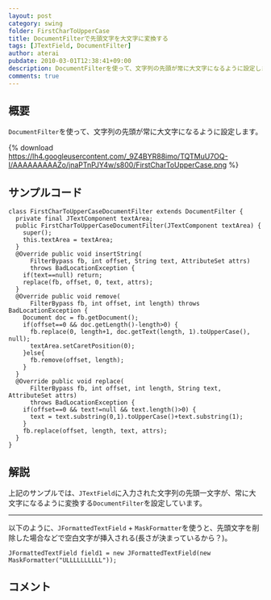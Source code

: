 ```yaml
---
layout: post
category: swing
folder: FirstCharToUpperCase
title: DocumentFilterで先頭文字を大文字に変換する
tags: [JTextField, DocumentFilter]
author: aterai
pubdate: 2010-03-01T12:38:41+09:00
description: DocumentFilterを使って、文字列の先頭が常に大文字になるように設定します。
comments: true
---
```

## 概要
`DocumentFilter`を使って、文字列の先頭が常に大文字になるように設定します。

{% download https://lh4.googleusercontent.com/_9Z4BYR88imo/TQTMuU7OQ-I/AAAAAAAAAZo/jnaPTnPJY4w/s800/FirstCharToUpperCase.png %}

## サンプルコード
<pre class="prettyprint"><code>class FirstCharToUpperCaseDocumentFilter extends DocumentFilter {
  private final JTextComponent textArea;
  public FirstCharToUpperCaseDocumentFilter(JTextComponent textArea) {
    super();
    this.textArea = textArea;
  }
  @Override public void insertString(
      FilterBypass fb, int offset, String text, AttributeSet attrs)
      throws BadLocationException {
    if(text==null) return;
    replace(fb, offset, 0, text, attrs);
  }
  @Override public void remove(
      FilterBypass fb, int offset, int length) throws BadLocationException {
    Document doc = fb.getDocument();
    if(offset==0 &amp;&amp; doc.getLength()-length&gt;0) {
      fb.replace(0, length+1, doc.getText(length, 1).toUpperCase(), null);
      textArea.setCaretPosition(0);
    }else{
      fb.remove(offset, length);
    }
  }
  @Override public void replace(
      FilterBypass fb, int offset, int length, String text, AttributeSet attrs)
      throws BadLocationException {
    if(offset==0 &amp;&amp; text!=null &amp;&amp; text.length()&gt;0) {
      text = text.substring(0,1).toUpperCase()+text.substring(1);
    }
    fb.replace(offset, length, text, attrs);
  }
}
</code></pre>

## 解説
上記のサンプルでは、`JTextField`に入力された文字列の先頭一文字が、常に大文字になるように変換する`DocumentFilter`を設定しています。

- - - -
以下のように、`JFormattedTextField` + `MaskFormatter`を使うと、先頭文字を削除した場合などで空白文字が挿入される(長さが決まっているから？)。

<pre class="prettyprint"><code>JFormattedTextField field1 = new JFormattedTextField(new MaskFormatter("ULLLLLLLLLL"));
</code></pre>

## コメント

